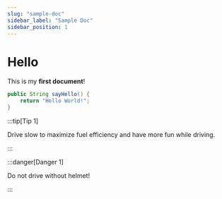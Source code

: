 ```yaml
---
slug: "sample-doc"
sidebar_label: "Sample Doc"
sidebar_position: 1
---
```


# Hello

This is my **first document**!

```java title="src/hello.java"
public String sayHello() {
    return "Hello World!";
}
```

:::tip[Tip 1]

Drive slow to maximize fuel efficiency and have more fun while driving.

:::

:::danger[Danger 1]

Do not drive without helmet!

:::